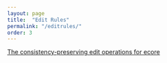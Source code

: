 ```yaml
---
layout: page
title:  "Edit Rules"
permalink: "/editrules/"
order: 3
---
```


[The consistency-preserving edit operations for ecore](https://repairvision.github.io/_pages/editrules/ecore.html)
